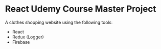 # React Udemy Course Master Project
A clothes shopping website using the following tools:
- React
- Redux (Logger)
- Firebase
